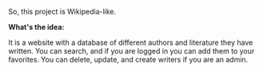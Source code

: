 So, this project is Wikipedia-like.

**What's the idea:**

It is a website with a database of different authors and literature they have written. You can search, and if you are logged in you can add them to your favorites. You can delete, update, and create writers if you are an admin.
 
